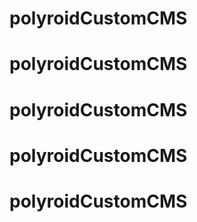 # polyroidCustomCMS
# polyroidCustomCMS
# polyroidCustomCMS
# polyroidCustomCMS
# polyroidCustomCMS
